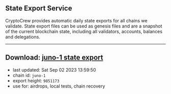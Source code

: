 ## State Export Service
CryptoCrew provides automatic daily state exports for all chains we validate. State export files can be used as genesis files and are a snapshot of the current blockchain state, including all validators, accounts, balances and delegations.

---
**Download: [juno-1 state export](https://dl.ccvalidators.com/SERVICE/juno/juno-1_export_9851173.json)**
---

- last updated: Sat Sep 02 2023 13:59:50
- chain id: `juno-1`
- export height: `9851173`
- use for: airdrops, local tests, chain recovery
